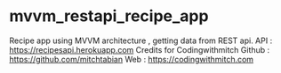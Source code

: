 # mvvm_restapi_recipe_app
Recipe app using MVVM architecture , getting data from REST api.
API : https://recipesapi.herokuapp.com
Credits for Codingwithmitch
Github : https://github.com/mitchtabian
Web : https://codingwithmitch.com
